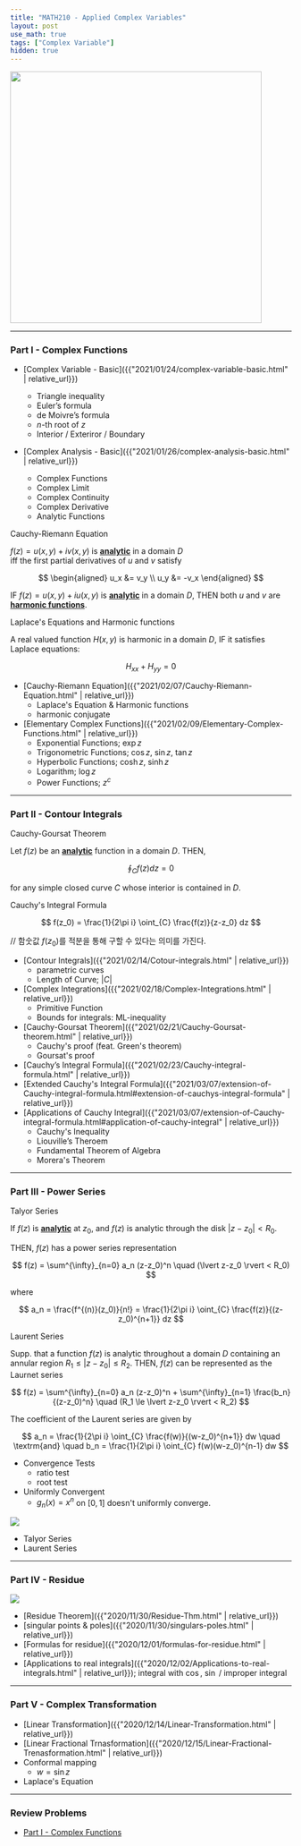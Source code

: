 ```yaml
---
title: "MATH210 - Applied Complex Variables"
layout: post
use_math: true
tags: ["Complex Variable"]
hidden: true
---
```


<div class="img-wrapper">
<img src="{{ "/assets/img/complex-variable-meme.jpg" | relative_url}}" height="450px">
</div>

<hr/>

### Part I - Complex Functions

- [Complex Variable - Basic]({{"2021/01/24/complex-variable-basic.html" | relative_url}})
  - Triangle inequality
  - Euler’s formula
  - de Moivre’s formula
  - $n$-th root of $z$
  - Interior / Exteriror / Boundary

- [Complex Analysis - Basic]({{"2021/01/26/complex-analysis-basic.html" | relative_url}})
  - Complex Functions
  - Complex Limit
  - Complex Continuity
  - Complex Derivative
  - Analytic Functions

<div class="statement" markdown="1">

<span class="statement-title">Cauchy-Riemann Equation</span>

$f(z) = u(x, y) + i v(x, y)$ is **<u>analytic</u>** in a domain $D$<br>
iff the first partial derivatives of $u$ and $v$ satisfy

$$
\begin{aligned}
  u_x &= v_y \\
  u_y &= -v_x
\end{aligned}
$$

</div>

<div class="statement" markdown="1">

IF $f(z) = u(x, y) + i u(x, y)$ is **<u>analytic</u>** in a domain $D$, THEN both $u$ and $v$ are **<u>harmonic functions</u>**.

<span class="statement-title">Laplace's Equations and Harmonic functions</span>

A real valued function $H(x, y)$ is harmonic in a domain $D$, IF it satisfies Laplace equations:

$$
H_{xx} + H_{yy} = 0
$$

</div>

- [Cauchy-Riemann Equation]({{"2021/02/07/Cauchy-Riemann-Equation.html" | relative_url}})
  - Laplace's Equation & Harmonic functions
  - harmonic conjugate
- [Elementary Complex Functions]({{"2021/02/09/Elementary-Complex-Functions.html" | relative_url}})
  - Exponential Functions; $\exp z$
  - Trigonometric Functions; $\cos z$, $\sin z$, $\tan z$
  - Hyperbolic Functions; $\cosh z$, $\sinh z$
  - Logarithm; $\log z$
  - Power Functions; $z^c$

<hr/>

### Part II - Contour Integrals

<div class="statement" markdown="1">

<span class="statement-title">Cauchy-Goursat Theorem</span>

Let $f(z)$ be an **<u>analytic</u>** function in a domain $D$. THEN, 

$$
  \oint_{C} f(z) dz = 0
$$

for any simple closed curve $C$ whose interior is contained in $D$.

</div>

<div class="statement">

<span class="statement-title">Cauchy's Integral Formula</span>

$$
  f(z_0) = \frac{1}{2\pi i} \oint_{C} \frac{f(z)}{z-z_0} dz
$$

// 함숫값 $f(z_0)$를 적분을 통해 구할 수 있다는 의미를 가진다.

</div>

- [Contour Integrals]({{"2021/02/14/Cotour-integrals.html" | relative_url}})
  - parametric curves
  - Length of Curve; $\lvert C \rvert$
- [Complex Integrations]({{"2021/02/18/Complex-Integrations.html" | relative_url}})
  - Primitive Function
  - Bounds for integrals: ML-inequality
- [Cauchy-Goursat Theorem]({{"2021/02/21/Cauchy-Goursat-theorem.html" | relative_url}})
  - Cauchy's proof (feat. Green's theorem)
  - Goursat's proof
- [Cauchy’s Integral Formula]({{"2021/02/23/Cauchy-integral-formula.html" | relative_url}})
- [Extended Cauchy's Integral Formula]({{"2021/03/07/extension-of-Cauchy-integral-formula.html#extension-of-cauchys-integral-formula" | relative_url}})
- [Applications of Cauchy Integral]({{"2021/03/07/extension-of-Cauchy-integral-formula.html#application-of-cauchy-integral" | relative_url}})
  - Cauchy's Inequality
  - Liouville’s Theroem
  - Fundamental Theorem of Algebra
  - Morera's Theorem

<hr/>

### Part III - Power Series

<div class="statement" markdown="1">

<span class="statement-title">Talyor Series</span>

If $f(z)$ is **<u>analytic</u>** at $z_0$, and $f(z)$ is analytic through the disk $\lvert z-z_0 \rvert < R_0$.

THEN, $f(z)$ has a power series representation

$$
f(z) = \sum^{\infty}_{n=0} a_n (z-z_0)^n \quad (\lvert z-z_0 \rvert < R_0)
$$

where

$$
a_n = \frac{f^{(n)}(z_0)}{n!} = \frac{1}{2\pi i} \oint_{C} \frac{f(z)}{(z-z_0)^{n+1}} dz
$$

</div>

<div class="statement" markdown="1">

<span class="statement-title">Laurent Series</span>

Supp. that a function $f(z)$ is analytic throughout a domain $D$ containing an annular region $R_1 \le \lvert z-z_0 \rvert \le R_2$. THEN, $f(z)$ can be represented as the Laurnet series


$$
f(z) = \sum^{\infty}_{n=0} a_n (z-z_0)^n + \sum^{\infty}_{n=1} \frac{b_n}{(z-z_0)^n} \quad (R_1 \le \lvert z-z_0 \rvert < R_2)
$$

The coefficient of the Laurent series are given by

$$
a_n = \frac{1}{2\pi i} \oint_{C} \frac{f(w)}{(w-z_0)^{n+1}} dw \quad \textrm{and} \quad b_n = \frac{1}{2\pi i} \oint_{C} f(w)(w-z_0)^{n-1} dw
$$

</div>

- Convergence Tests
  - ratio test
  - root test
- Uniformly Convergent
  - $g_n(x) = x^n$ on $[0, 1]$ doesn't uniformly converge.

<div class="img-wrapper">
  <img src="https://solitaryroad.com/c453/ole5.gif">
</div>

- Talyor Series
- Laurent Series

<hr/>

### Part IV - Residue

<div class="img-wrapper">
  <img src="https://mathworld.wolfram.com/images/eps-gif/Contour_750.gif">
</div>

- [Residue Theorem]({{"2020/11/30/Residue-Thm.html" | relative_url}})
- [singular points & poles]({{"2020/11/30/singulars-poles.html" | relative_url}})
- [Formulas for residue]({{"2020/12/01/formulas-for-residue.html" | relative_url}})
- [Applications to real integrals]({{"2020/12/02/Applications-to-real-integrals.html" | relative_url}}); integral with $\cos$, $\sin$ / improper integral

<hr/>

### Part V - Complex Transformation

- [Linear Transformation]({{"2020/12/14/Linear-Transformation.html" | relative_url}})
- [Linear Fractional Trnasformation]({{"2020/12/15/Linear-Fractional-Trenasformation.html" | relative_url}})
- Conformal mapping
  - $w = \sin z$
- Laplace's Equation

<hr/>

### Review Problems

- [Part I - Complex Functions](https://github.com/BlueHorn07/mathematics/blob/master/_posts/complex_varaible/part1-basic-complex-theory/Review-Problems-Part-I.pdf)